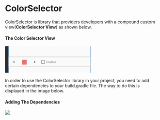 # ColorSelector

ColorSelector is library that providers developers with a compound custom view(**ColorSelector View**) as shown below. 

#### The Color Selector View
![](Images/colorselectorview.png)


In order to use the ColorSelector library in your project, you need to add certain dependencies to your build.gradle file. The way to do this is displayed in the image below.

#### Adding The Dependencies
![](Images/dependencies)
